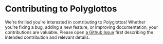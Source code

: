 # Contributing to Polyglottos

We're thrilled you're interested in contributing to Polyglottos! Whether you're fixing a bug, adding a new feature, or improving documentation, your contributions are valuable. Please open [a Github Issue](https://github.com/PatNeedham/Polyglottos/issues/new) first describing the intended contribution and relevant details.
